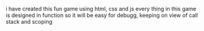 i have created this fun game using
html, css and js
every thing in this game is designed in function so it will be easy for debugg, keeping on view of call stack and scoping
